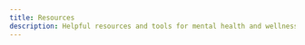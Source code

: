 ```yaml
---
title: Resources
description: Helpful resources and tools for mental health and wellness.
---
```

